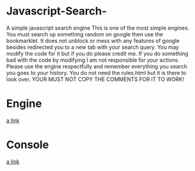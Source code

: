 # Javascript-Search-
A simple javascript search engine
This is one of the most simple engines. You must search up something random on google then use the bookmarklet. It does not unblock or mess with any features of google besides redirected you to a new tab with your search query. You may modify the code for it but if you do please credit me. If you do something bad with the code by modifying I am not responsible for your actions. Please use the engine respectfully and remember everything you search you goes to your history. You do not need the rules.html but it is there to look over. YOUR MUST NOT COPY THE COMMENTS FOR IT TO WORK!

# Engine
[a link](https://github.com/MapleAlt/Javascript-Search-/blob/main/Engine.js)
# Console
[a link](https://github.com/MapleAlt/Javascript-Search-/blob/main/Console.js)
